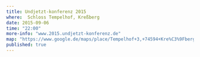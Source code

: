 ```yaml
---
title: Undjetzt-konferenz 2015
where:  Schloss Tempelhof, Kreßberg
date: 2015-09-06
time: "22:00"
more-info: "www.2015.undjetzt-konferenz.de"
map: "https://www.google.de/maps/place/Tempelhof+3,+74594+Kre%C3%9Fberg/@49.12618,10.20645,17z/data=!3m1!4b1!4m2!3m1!1s0x4798eee599a4f2e1:0xdfac42e51827a218"
published: true
---
```

